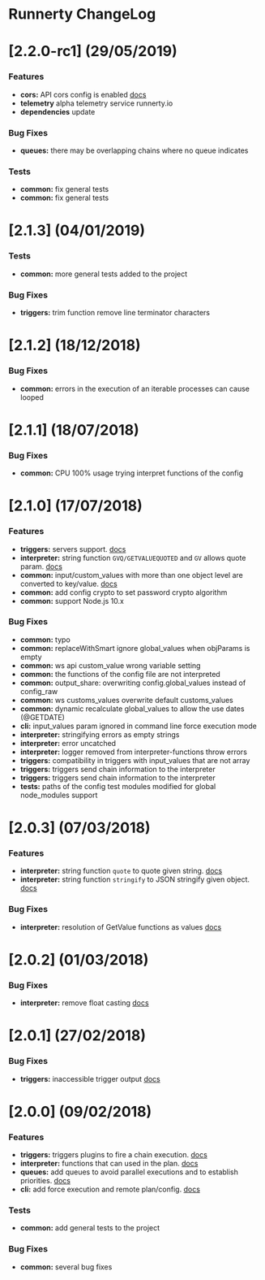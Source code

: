 # Runnerty ChangeLog

<a name="2.2.0"></a>
# [2.2.0-rc1] (29/05/2019)

### Features
* **cors:** API cors config is enabled [docs](./docs/api.md)
* **telemetry** alpha telemetry service runnerty.io
* **dependencies** update

### Bug Fixes
* **queues:** there may be overlapping chains where no queue indicates

### Tests
* **common:** fix general tests
* **common:** fix general tests

<a name="2.1.3"></a>
# [2.1.3] (04/01/2019)

### Tests
* **common:** more general tests added to the project

### Bug Fixes
* **triggers:** trim function remove line terminator characters

<a name="2.1.2"></a>
# [2.1.2] (18/12/2018)

### Bug Fixes
* **common:** errors in the execution of an iterable processes can cause looped

<a name="2.1.1"></a>
# [2.1.1] (18/07/2018)

### Bug Fixes
* **common:** CPU 100% usage trying interpret functions of the config

<a name="2.1.0"></a>
# [2.1.0] (17/07/2018)

### Features
* **triggers:** servers support. [docs](./docs/triggers.md)
* **interpreter:** string function `GVQ/GETVALUEQUOTED` and `GV` allows quote param. [docs](./docs/functions.md)
* **common:** input/custom_values with more than one object level are converted to key/value. [docs](./docs/usage.md)
* **common:** add config crypto to set password crypto algorithm
* **common:** support Node.js 10.x 

### Bug Fixes
* **common:** typo
* **common:** replaceWithSmart ignore global_values when objParams is empty
* **common:** ws api custom_value wrong variable setting
* **common:** the functions of the config file are not interpreted
* **common:** output_share: overwriting config.global_values instead of config_raw
* **common:** ws customs_values overwrite default customs_values
* **common:** dynamic recalculate global_values to allow the use dates (@GETDATE)
* **cli:** input_values param ignored in command line force execution mode
* **interpreter:** stringifying errors as empty strings
* **interpreter:** error uncatched
* **interpreter:** logger removed from interpreter-functions throw errors
* **triggers:** compatibility in triggers with input_values that are not array
* **triggers:** triggers send chain information to the interpreter
* **triggers:** triggers send chain information to the interpreter
* **tests:** paths of the config test modules modified for global node_modules support

<a name="2.0.3"></a>
# [2.0.3] (07/03/2018)

### Features
* **interpreter:** string function `quote` to quote given string. [docs](./docs/functions.md)
* **interpreter:** string function `stringify` to JSON stringify given object. [docs](./docs/functions.md)

### Bug Fixes
* **interpreter:** resolution of GetValue functions as values [docs](./docs/functions.md)

<a name="2.0.2"></a>
# [2.0.2] (01/03/2018)

### Bug Fixes
* **interpreter:** remove float casting [docs](./docs/functions.md)

<a name="2.0.1"></a>
# [2.0.1] (27/02/2018)

### Bug Fixes
* **triggers:** inaccessible trigger output [docs](./docs/triggers.md)


<a name="2.0.0"></a>
# [2.0.0] (09/02/2018)

### Features

* **triggers:** triggers plugins to fire a chain execution. [docs](./docs/triggers.md)
* **interpreter:** functions that can used in the plan. [docs](./docs/functions.md)
* **queues:** add queues to avoid parallel executions and to establish priorities. [docs](./docs/queues.md)
* **cli:** add force execution and remote plan/config. [docs](./docs/usage.md)

### Tests

* **common:** add general tests to the project

### Bug Fixes

* **common:** several bug fixes
